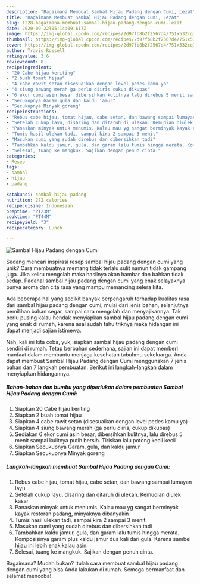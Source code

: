 ```yaml
---
description: "Bagaimana Membuat Sambal Hijau Padang dengan Cumi, Lezat"
title: "Bagaimana Membuat Sambal Hijau Padang dengan Cumi, Lezat"
slug: 1228-bagaimana-membuat-sambal-hijau-padang-dengan-cumi-lezat
date: 2020-09-22T05:14:09.617Z
image: https://img-global.cpcdn.com/recipes/2d97fb8b2f2567d4/751x532cq70/sambal-hijau-padang-dengan-cumi-foto-resep-utama.jpg
thumbnail: https://img-global.cpcdn.com/recipes/2d97fb8b2f2567d4/751x532cq70/sambal-hijau-padang-dengan-cumi-foto-resep-utama.jpg
cover: https://img-global.cpcdn.com/recipes/2d97fb8b2f2567d4/751x532cq70/sambal-hijau-padang-dengan-cumi-foto-resep-utama.jpg
author: Travis Russell
ratingvalue: 3.6
reviewcount: 8
recipeingredient:
- "20 Cabe hijau keriting"
- "2 buah tomat hijau"
- "4 cabe rawit setan disesuaikan dengan level pedes kamu ya"
- "4 siung bawang merah ga perlu diiris cukup dikupas"
- "6 ekor cumi asin besar dibersihkan kulitnya lalu direbus 5 menit sampai kulitnya putih bersih Tiriskan lalu potong kecil kecil"
- "Secukupnya Garam gula dan kaldu jamur"
- "Secukupnya Minyak goreng"
recipeinstructions:
- "Rebus cabe hijau, tomat hijau, cabe setan, dan bawang sampai lumayan layu."
- "Setelah cukup layu, disaring dan ditaruh di ulekan. Kemudian diulek kasar"
- "Panaskan minyak untuk menumis. Kalau mau yg sangat berminyak kayak restoran padang, minyaknya dibanyakin"
- "Tumis hasil ulekan tadi, sampai kira 2 sampai 3 menit"
- "Masukan cumi yang sudah direbus dan dibersihkan tadi"
- "Tambahkan kaldu jamur, gula, dan garam lalu tumis hingga merata. Komposisinya garam plus kaldu jamur dua kali dari gula. Karena sambel hijau ini lebih enak kalau asin."
- "Selesai, tuang ke mangkuk. Sajikan dengan penuh cinta."
categories:
- Resep
tags:
- sambal
- hijau
- padang

katakunci: sambal hijau padang 
nutrition: 272 calories
recipecuisine: Indonesian
preptime: "PT23M"
cooktime: "PT44M"
recipeyield: "3"
recipecategory: Lunch

---
```



![Sambal Hijau Padang dengan Cumi](https://img-global.cpcdn.com/recipes/2d97fb8b2f2567d4/751x532cq70/sambal-hijau-padang-dengan-cumi-foto-resep-utama.jpg)

Sedang mencari inspirasi resep sambal hijau padang dengan cumi yang unik? Cara membuatnya memang tidak terlalu sulit namun tidak gampang juga. Jika keliru mengolah maka hasilnya akan hambar dan bahkan tidak sedap. Padahal sambal hijau padang dengan cumi yang enak selayaknya punya aroma dan cita rasa yang mampu memancing selera kita.

Ada beberapa hal yang sedikit banyak berpengaruh terhadap kualitas rasa dari sambal hijau padang dengan cumi, mulai dari jenis bahan, selanjutnya pemilihan bahan segar, sampai cara mengolah dan menyajikannya. Tak perlu pusing kalau hendak menyiapkan sambal hijau padang dengan cumi yang enak di rumah, karena asal sudah tahu triknya maka hidangan ini dapat menjadi sajian istimewa.




Nah, kali ini kita coba, yuk, siapkan sambal hijau padang dengan cumi sendiri di rumah. Tetap berbahan sederhana, sajian ini dapat memberi manfaat dalam membantu menjaga kesehatan tubuhmu sekeluarga. Anda dapat membuat Sambal Hijau Padang dengan Cumi menggunakan 7 jenis bahan dan 7 langkah pembuatan. Berikut ini langkah-langkah dalam menyiapkan hidangannya.

<!--inarticleads1-->

##### Bahan-bahan dan bumbu yang diperlukan dalam pembuatan Sambal Hijau Padang dengan Cumi:

1. Siapkan 20 Cabe hijau keriting
1. Siapkan 2 buah tomat hijau
1. Siapkan 4 cabe rawit setan (disesuaikan dengan level pedes kamu ya)
1. Siapkan 4 siung bawang merah (ga perlu diiris, cukup dikupas)
1. Sediakan 6 ekor cumi asin besar, dibersihkan kulitnya, lalu direbus 5 menit sampai kulitnya putih bersih. Tiriskan lalu potong kecil kecil
1. Siapkan Secukupnya Garam, gula, dan kaldu jamur
1. Siapkan Secukupnya Minyak goreng




<!--inarticleads2-->

##### Langkah-langkah membuat Sambal Hijau Padang dengan Cumi:

1. Rebus cabe hijau, tomat hijau, cabe setan, dan bawang sampai lumayan layu.
1. Setelah cukup layu, disaring dan ditaruh di ulekan. Kemudian diulek kasar
1. Panaskan minyak untuk menumis. Kalau mau yg sangat berminyak kayak restoran padang, minyaknya dibanyakin
1. Tumis hasil ulekan tadi, sampai kira 2 sampai 3 menit
1. Masukan cumi yang sudah direbus dan dibersihkan tadi
1. Tambahkan kaldu jamur, gula, dan garam lalu tumis hingga merata. Komposisinya garam plus kaldu jamur dua kali dari gula. Karena sambel hijau ini lebih enak kalau asin.
1. Selesai, tuang ke mangkuk. Sajikan dengan penuh cinta.




Bagaimana? Mudah bukan? Itulah cara membuat sambal hijau padang dengan cumi yang bisa Anda lakukan di rumah. Semoga bermanfaat dan selamat mencoba!
